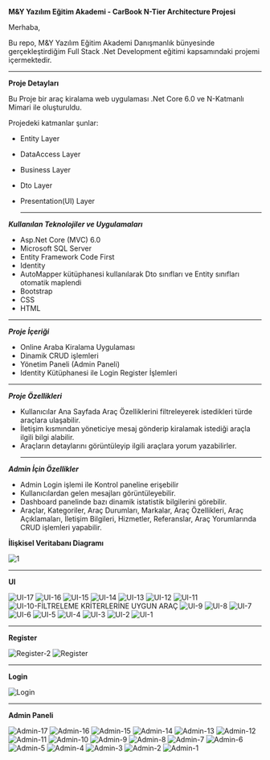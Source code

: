 **M&Y Yazılım Eğitim Akademi - CarBook N-Tier Architecture Projesi**

Merhaba,

Bu repo, M&Y Yazılım Eğitim Akademi Danışmanlık bünyesinde gerçekleştirdiğim Full Stack .Net Development eğitimi kapsamındaki projemi içermektedir.

___________________________________________

  **Proje Detayları**

Bu Proje bir araç kiralama web uygulaması .Net Core 6.0 ve N-Katmanlı Mimari ile oluşturuldu. 

Projedeki katmanlar şunlar:

- Entity Layer

- DataAccess Layer

- Business Layer

- Dto Layer

- Presentation(UI) Layer

  _______________________________________

**_Kullanılan Teknolojiler ve Uygulamaları_**

- Asp.Net Core (MVC) 6.0
- Microsoft SQL Server
- Entity Framework Code First
- Identity
- AutoMapper kütüphanesi kullanılarak Dto sınıfları ve Entity sınıfları otomatik maplendi
- Bootstrap
- CSS
- HTML
_______________________________________



_**Proje İçeriği**_

- Online Araba Kiralama Uygulaması
- Dinamik CRUD işlemleri
- Yönetim Paneli (Admin Paneli)
- Identity Kütüphanesi ile Login Register İşlemleri

_______________________________________



_**Proje Özellikleri**_

- Kullanıcılar Ana Sayfada Araç Özelliklerini filtreleyerek istedikleri türde araçlara ulaşabilir.
- İletişim kısmından yöneticiye mesaj gönderip kiralamak istediği araçla ilgili bilgi alabilir.
- Araçların detaylarını görüntüleyip ilgili araçlara yorum yazabilirler.
  ______________________________________



 _**Admin İçin Özellikler**_

- Admin Login işlemi ile Kontrol paneline erişebilir
- Kullanıcılardan gelen mesajları görüntüleyebilir.
- Dashboard panelinde bazı dinamik istatistik bilgilerini görebilir.
- Araçlar, Kategoriler, Araç Durumları, Markalar, Araç Özellikleri, Araç Açıklamaları,
  İletişim Bilgileri, Hizmetler, Referanslar, Araç Yorumlarında CRUD işlemleri yapabilir.


**İlişkisel Veritabanı Diagramı**

![1](https://github.com/erhangndz/MyAcademyCarBook/assets/113235743/ebbb7769-9e3b-473d-9c0d-54152ce8300f)
  _____________________________________

  **UI**

  ![UI-17](https://github.com/erhangndz/MyAcademyCarBook/assets/113235743/fe881898-f0d1-44b2-a72f-946da4a004e5)
![UI-16](https://github.com/erhangndz/MyAcademyCarBook/assets/113235743/85e752ca-bdab-43eb-a848-bd3136ed7a3a)
![UI-15](https://github.com/erhangndz/MyAcademyCarBook/assets/113235743/f93bda9b-dd44-4d76-b690-839b8e321780)
![UI-14](https://github.com/erhangndz/MyAcademyCarBook/assets/113235743/540beb46-a415-4934-b812-56b20439cd91)
![UI-13](https://github.com/erhangndz/MyAcademyCarBook/assets/113235743/d61eb5a8-b2b6-48df-bc08-e9af6af09b23)
![UI-12](https://github.com/erhangndz/MyAcademyCarBook/assets/113235743/2b7ea49a-5634-40f7-82cc-81fe8b0b6677)
![UI-11](https://github.com/erhangndz/MyAcademyCarBook/assets/113235743/b250eed3-2ebf-4a78-a2da-c3864a6074e9)
![UI-10-FİLTRELEME KRİTERLERİNE UYGUN ARAÇ ](https://github.com/erhangndz/MyAcademyCarBook/assets/113235743/aa0521c2-57e9-419a-95d3-0fe0acbbef15)
![UI-9](https://github.com/erhangndz/MyAcademyCarBook/assets/113235743/2781c05a-bec8-4ac6-a3db-040a5cfef558)
![UI-8](https://github.com/erhangndz/MyAcademyCarBook/assets/113235743/401621e7-8ac8-4b7a-a329-84a1ecaaf57f)
![UI-7](https://github.com/erhangndz/MyAcademyCarBook/assets/113235743/ca7c403f-96ea-4232-8151-a95c0c9325ca)
![UI-6](https://github.com/erhangndz/MyAcademyCarBook/assets/113235743/7735f3c4-cd57-4fad-8a2f-1dbb1c4a1bae)
![UI-5](https://github.com/erhangndz/MyAcademyCarBook/assets/113235743/8a430eab-c026-4e94-9e15-88813ed64650)
![UI-4](https://github.com/erhangndz/MyAcademyCarBook/assets/113235743/d0643a55-9dcb-407a-a662-82c1103f3d59)
![UI-3](https://github.com/erhangndz/MyAcademyCarBook/assets/113235743/e735bbee-7d97-4418-878b-d5dffe415ae7)
![UI-2](https://github.com/erhangndz/MyAcademyCarBook/assets/113235743/bf8a1e96-d7a0-42ca-8158-ae9e60143096)
![UI-1](https://github.com/erhangndz/MyAcademyCarBook/assets/113235743/3fcb4440-b29a-45f3-8827-34d85b601d80)

______________________________________________________

**Register**

![Register-2](https://github.com/erhangndz/MyAcademyCarBook/assets/113235743/1888bf47-8393-4bef-8da5-c6be6002ab75)
![Register](https://github.com/erhangndz/MyAcademyCarBook/assets/113235743/e073bcf3-ba05-4f8a-b416-d4caa093bea2)

______________________________________________________
**Login**

![Login](https://github.com/erhangndz/MyAcademyCarBook/assets/113235743/726c428e-2d8b-4906-88f1-f0996946d728)

______________________________________________________

**Admin Paneli**

![Admin-17](https://github.com/erhangndz/MyAcademyCarBook/assets/113235743/835a3dd8-463b-4865-b4a5-753876fa1b62)
![Admin-16](https://github.com/erhangndz/MyAcademyCarBook/assets/113235743/678482e8-babe-429c-81ba-9ef3c2b385fd)
![Admin-15](https://github.com/erhangndz/MyAcademyCarBook/assets/113235743/6435d534-e07b-4370-8406-c513d75a075c)
![Admin-14](https://github.com/erhangndz/MyAcademyCarBook/assets/113235743/7e3ef79f-8d0c-4384-a109-79fcdeeeeece)
![Admin-13](https://github.com/erhangndz/MyAcademyCarBook/assets/113235743/74445ec9-bda2-4a0c-a12e-b6e16beacd2d)
![Admin-12](https://github.com/erhangndz/MyAcademyCarBook/assets/113235743/0427d8fd-a47c-4007-b8f2-d0e7ba64a1fb)
![Admin-11](https://github.com/erhangndz/MyAcademyCarBook/assets/113235743/da162cbb-90d0-4a9d-aacf-1bf9e6cb1a14)
![Admin-10](https://github.com/erhangndz/MyAcademyCarBook/assets/113235743/6b647aaa-137c-42dc-883d-399ec95dd844)
![Admin-9](https://github.com/erhangndz/MyAcademyCarBook/assets/113235743/967b6947-6ac8-40d8-bc87-003237bd0bda)
![Admin-8](https://github.com/erhangndz/MyAcademyCarBook/assets/113235743/18448c07-fffc-4385-a6d5-6658a3e202cc)
![Admin-7](https://github.com/erhangndz/MyAcademyCarBook/assets/113235743/6c72c42e-e8ef-4c1b-ae0c-5b522c1af064)
![Admin-6](https://github.com/erhangndz/MyAcademyCarBook/assets/113235743/f5ae962e-d872-428b-baf4-6c9635a8431e)
![Admin-5](https://github.com/erhangndz/MyAcademyCarBook/assets/113235743/9e89bf51-6af7-4406-99fb-2c1ca2af11af)
![Admin-4](https://github.com/erhangndz/MyAcademyCarBook/assets/113235743/a2962eee-2aee-4833-b013-feb53d2fc949)
![Admin-3](https://github.com/erhangndz/MyAcademyCarBook/assets/113235743/d6f12020-37fe-473c-9a86-f545a2b1c6f9)
![Admin-2](https://github.com/erhangndz/MyAcademyCarBook/assets/113235743/1a9988d9-a647-47e3-8622-edf9058d5e55)
![Admin-1](https://github.com/erhangndz/MyAcademyCarBook/assets/113235743/44438d4f-618c-4c83-a043-a70bcd205a48)







  
